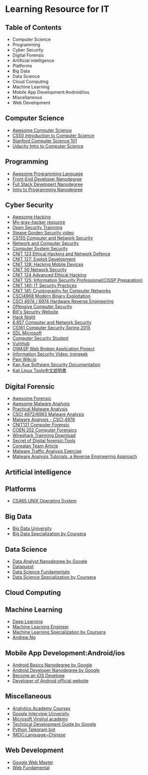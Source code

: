 # Learning Resource for IT 

## Table of Contents
 - Computer Science
 - Programming
 - Cyber Security
 - Digital Forensic
 - Artificial intelligence
 - Platforms
 - Big Data
 - Data Science
 - Cloud Computing
 - Machine Learning
 - Mobile App Development:Android/ios
 - Miscellaneous
 - Web Development
 
## Computer Science 
- [Awesome Computer Science](https://github.com/Bluebear171/awesome#computer-science)
- [CS50 Introduction to Computer Science](https://cs50.harvard.edu/)
- [Stanford Computer Science 101](http://online.stanford.edu/course/computer-science-101-self-paced)
- [Udacity Intro to Computer Science](https://www.udacity.com/course/intro-to-computer-science--cs101)

## Programming
- [Awesome Programming Language](https://github.com/Bluebear171/awesome#programming-languages)
- [Front-End Developer Nanodegree](https://www.udacity.com/course/front-end-web-developer-nanodegree--nd001)
- [Full Stack Developert Nanodegree](https://www.udacity.com/course/full-stack-web-developer-nanodegree--nd004)
- [Intro to Programming Nanodegree](https://www.udacity.com/course/intro-to-programming-nanodegree--nd000)

## Cyber Security
- [Awesome Hacking](https://github.com/Bluebear171/Awesome-Hacking)
- [My-gray-hacker resource](https://github.com/Bluebear171/My-Gray-Hacker-Resources)
- [Open Security Trainning](http://opensecuritytraining.info/Training.html)
- [Steave Gorden Security video](https://www.youtube.com/user/StevesLectures/playlists)
- [CS155 Computer and Network Security](https://crypto.stanford.edu/cs155/syllabus.html)
- [Network and Computer Security](https://ocw.mit.edu/courses/electrical-engineering-and-computer-science/6-857-network-and-computer-security-spring-2014/index.htm)
- [Computer System Security](https://ocw.mit.edu/courses/electrical-engineering-and-computer-science/6-858-computer-systems-security-fall-2014/index.htm)
- [CNIT 123 Ethical Hacking and Network Defence](https://samsclass.info/123/123_S17.shtml)
- [CNIT 127: Exploit Development](https://samsclass.info/127/127_S17.shtml)
- [CNIT 128: Hacking Mobile Devices](https://samsclass.info/128/128_S17.shtml)
- [CNIT 50 Network Security](https://samsclass.info/50/50_F17.shtml)
- [CNIT 124 Advanced Ethical Hacking](https://samsclass.info/123/123_F16.shtml)
- [CNIT 125: Information Security Professional(CISSP Preparation)](https://samsclass.info/125/125_S16.shtml)
- [CNIT 140: IT Security Practices](https://samsclass.info/140/140_F16.shtml)
- [CNIT 141: Cryptography for Computer Networks](https://samsclass.info/141/141_S17.shtml)
- [CSCI4968 Modern Binary Exploitation](http://security.cs.rpi.edu/courses/binexp-spring2015/)
- [CSCI 4974 / 6974 Hardware Reverse Engineering](http://security.cs.rpi.edu/courses/hwre-spring2014/)
- [Offensive Computer Security](http://www.cs.fsu.edu/~redwood/OffensiveComputerSecurity/lectures.html)
- [Bill's Security Website](http://asecuritysite.com/)
- [Hack Night](https://github.com/isislab/Hack-Night)
- [6.857 Computer and Network Security](http://courses.csail.mit.edu/6.857/2011/handouts)
- [CS161 Computer Security Spring 2015](http://inst.eecs.berkeley.edu/~cs161/sp15/)
- [SDL Microsoft](https://www.microsoft.com/en-us/SDL/process/training.aspx)
- [Computer Security Student](http://www.computersecuritystudent.com/HOME/index.html)
- [Vulnhub](https://www.vulnhub.com/resources/)
- [OWASP Web Broken Application Project](https://www.owasp.org/index.php/OWASP_Broken_Web_Applications_Project)
- [Information Security Video: irongeek](http://www.irongeek.com/)
- [Pwn Wiki.io](http://pwnwiki.io/#!index.md)
- [Kan Xue Software Security Documentation](http://www.pediy.com/kssd/)
- [Kali Linux Tools中文說明書](https://kali.ictf.pw/)

## Digital Forensic
- [Awesome Forensic](https://github.com/Bluebear171/awesome-forensics)
- [Awesome Malware Analysis](https://github.com/Bluebear171/awesome-malware-analysis)
- [Practical Malware Analysis](https://samsclass.info/126/126_S16.shtml)
- [CSCI 4972/6963 Malware Analysis](http://security.cs.rpi.edu/courses/malware-spring2013/)
- [Malware Analysis - CSCI 4976](https://github.com/RPISEC/Malware/)
- [CNIT121 Computer Forensic](https://samsclass.info/121/121_S15.shtml)
- [COEN 252 Computer Forensics](http://www.cse.scu.edu/~tschwarz/coen252_07Fall/ln.html)
- [Wireshark Trainning Download](http://ourdownload.net/index.php/2016/06/06/wireshark-training/)
- [Secret of Digital forensic:Tools](https://www.digi77.com/the-little-secret-on-digital-forensics/)
- [Corealan Team Article](https://www.corelan.be/index.php/articles/)
- [Malware Traffic Analysis Exercise](http://www.malware-traffic-analysis.net/)
- [Malware Analysis Tutorials: a Reverse Engineering Approach](http://fumalwareanalysis.blogspot.my/p/malware-analysis-tutorials-reverse.html)


## Artificial intelligence

## Platforms
- [CS465 UNIX Operating System](http://academic.regis.edu/psmallwo/SitePages/CS465/465home.htm)

## Big Data
- [Big Data University](https://bigdatauniversity.com/)
- [Big Data Specialization by Coursera](https://www.coursera.org/specializations/big-data)

## Data Science
- [Data Analyst Nanodegree by Google](https://www.udacity.com/course/data-analyst-nanodegree--nd002)
- [Dataquest](https://www.dataquest.io/home)
- [Data Science Fundamentals](https://bigdatauniversity.com/learn/data-science/)
- [Data Science Specialization by Coursera](https://www.coursera.org/specializations/jhu-data-science)

## Cloud Computing


## Machine Learning
- [Deep Learning](https://www.udacity.com/course/deep-learning--ud730)
- [Machine Learning Engineer](https://www.udacity.com/course/machine-learning-engineer-nanodegree--nd009)
- [Machine Learning Specialization by Coursera](https://www.coursera.org/specializations/machine-learning)
- [Andrew Ng](https://www.youtube.com/watch?v=UzxYlbK2c7E&list=PLA89DCFA6ADACE599)

## Mobile App Development:Android/ios
- [Android Basics Nanodegree by Google](https://www.udacity.com/course/android-basics-nanodegree-by-google--nd803)
- [Android Developer Nanodegree by Google](https://www.udacity.com/course/android-developer-nanodegree-by-google--nd801)
- [Become an iOS Develope](https://www.udacity.com/course/ios-developer-nanodegree--nd003)
- [Developer of Android official website](https://developer.android.com/develop/index.html)

## Miscellaneous
- [Analytics Academy Courses](https://analyticsacademy.withgoogle.com/)
- [Google Interview University](https://github.com/jwasham/google-interview-university)
- [Microsoft Virstrul academy](https://mva.microsoft.com/)
- [Technical Development Guide by Google](https://www.google.com/about/careers/students/guide-to-technical-development.html)
- [Python Telegram bot](https://github.com/Bluebear171/python-telegram-bot)
- [IMOC:Language~Chinese](http://www.imooc.com/)

## Web Development
- [Google Web Master](https://www.google.com/webmasters/#?modal_active=none)
- [Web Fundamental](https://developers.google.com/web/fundamentals/?hl=en)